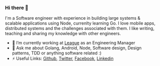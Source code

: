 ### Hi there 👋

I'm a Software engineer with experience in building large systems & scalable applications using Node, currenlty learning Go.
I love mobile apps, distributed systems and the challenges associated with them.
I like writing, teaching and sharing my knowledge with other engineers.

- 🔭 I’m currently working at [League](https://www.league.com) as an Engineering Manager
- 💬 Ask me about Golang, Android, Node, Software design, Design patterns, TDD or anything software related :)
- ⚡ Useful Links: [Github](https://github.com/farazhassan), [Twitter](https://wwww.twitter.com/_farazhassan), [Facebook](https://www.facebook.com/farazhassan), [Linkedin](https://www.linkedin.com/in/faraz-hassan/)

<!--
**farazhassan/farazhassan** is a ✨ _special_ ✨ repository because its `README.md` (this file) appears on your GitHub profile.

Here are some ideas to get you started:

- 🔭 I’m currently working on ...
- 🌱 I’m currently learning ...
- 👯 I’m looking to collaborate on ...
- 🤔 I’m looking for help with ...
- 💬 Ask me about ...
- 📫 How to reach me: ...
- 😄 Pronouns: ...
- ⚡ Fun fact: ...
-->
